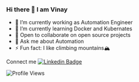 ### Hi there 👋 I am Vinay   
  
<!--**vs84341/vs84341** is a ✨ _special_ ✨ repository because its `README.md` (this file) appears on your GitHub profile.

Here are some ideas to get you started:
-->

 - 🔭 I’m currently working as Automation Engineer
 - 🌱 I’m currently learning Docker and Kubernates
 - 👯 Open to collaborate on open source projects
 - 💬 Ask me about Automation
 - ⚡ Fun fact: I like climbing mountains🏔️

<!--[![@vs84341's Holopin board](https://holopin.io/api/user/board?user=vs84341)](https://holopin.io/@vs84341)
-->

Connect me 
[![Linkedin Badge](https://img.shields.io/badge/mederd-follow%20on%20linkedin-blue?style=for-the-badge&logo=linkedin)]([https://www.linkedin.com/in/mederd/](https://www.linkedin.com/in/vinay-kumar-singh-b37154148/))

 ![Profile Views](https://komarev.com/ghpvc/?username=vinay-ksingh)
 
